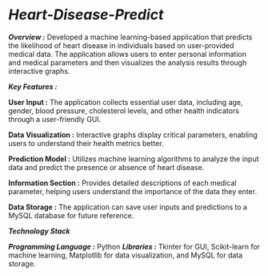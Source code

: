 # _Heart-Disease-Predict_

_**Overview :**_ Developed a machine learning-based application that predicts the likelihood of heart disease in individuals based on user-provided medical data. The application allows users to enter personal information and medical parameters and then visualizes the analysis results through interactive graphs.

_**Key Features :**_

**User Input :** The application collects essential user data, including age, gender, blood pressure, cholesterol levels, and other health indicators through a user-friendly GUI.

**Data Visualization :** Interactive graphs display critical parameters, enabling users to understand their health metrics better.

**Prediction Model :** Utilizes machine learning algorithms to analyze the input data and predict the presence or absence of heart disease.

**Information Section :** Provides detailed descriptions of each medical parameter, helping users understand the importance of the data they enter.

**Data Storage :** The application can save user inputs and predictions to a MySQL database for future reference.

_**Technology Stack**_

_**Programming Language :**_ Python
_**Libraries :**_ Tkinter for GUI, Scikit-learn for machine learning, Matplotlib for data visualization, and MySQL for data storage.
